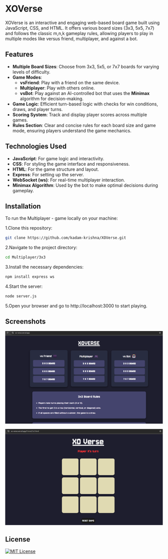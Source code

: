 # XOVerse

XOVerse is an interactive and engaging web-based board game built using JavaScript, CSS, and HTML. It offers various board sizes (3x3, 5x5, 7x7) and follows the classic m,n,k gameplay rules, allowing players to play in multiple modes like versus friend, multiplayer, and against a bot.

## Features

- **Multiple Board Sizes**: Choose from 3x3, 5x5, or 7x7 boards for varying levels of difficulty.
- **Game Modes**:
  - **vsFriend**: Play with a friend on the same device.
  - **Multiplayer**: Play with others online.
  - **vsBot**: Play against an AI-controlled bot that uses the **Minimax** algorithm for decision-making.
- **Game Logic**: Efficient turn-based logic with checks for win conditions, draws, and player turns.
- **Scoring System**: Track and display player scores across multiple games.
- **Rules Section**: Clear and concise rules for each board size and game mode, ensuring players understand the game mechanics.

## Technologies Used

- **JavaScript**: For game logic and interactivity.
- **CSS**: For styling the game interface and responsiveness.
- **HTML**: For the game structure and layout.
- **Express**: For setting up the server.
- **WebSocket (ws)**: For real-time multiplayer interaction.
- **Minimax Algorithm**: Used by the bot to make optimal decisions during gameplay.

## Installation

To run the Multiplayer - game locally on your machine:

1.Clone this repository:
   ```bash
  git clone https://github.com/kadam-krishna/XOVerse.git
  ```
2.Navigate to the project directory:
  ```bash
  cd Multiplayer/3x3
  ```
3.Install the necessary dependencies:
  ```bash
  npm install express ws
  ```
4.Start the server:
  ```bash
  node server.js
  ```
5.Open your browser and go to http://localhost:3000 to start playing.



## Screenshots
![Home](./Assets/HomePage.png)

![Game](./Assets/vsFriend.png)

## License

[![MIT License](https://img.shields.io/badge/License-MIT-green.svg)](https://choosealicense.com/licenses/mit/)

